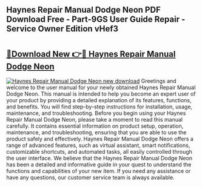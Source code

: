 ## Haynes Repair Manual Dodge Neon PDF Download Free - Part-9GS User Guide Repair - Service Owner Edition vHef3

# <h2><a href="http://bc58504.oget.top/?id=Haynes+Repair+Manual+Dodge+Neon">🔗Download New 👉🔴 Haynes Repair Manual Dodge Neon</a></h2>

[![Haynes Repair Manual Dodge Neon new download](https://i.imgur.com/5g1atiW.png)](http://bc58504.oget.top/?id=Haynes+Repair+Manual+Dodge+Neon)
Greetings and welcome to the user manual for your newly obtained Haynes Repair Manual Dodge Neon. This manual is intended to help you become an expert user of your product by providing a detailed explanation of its features, functions, and benefits. You will find step-by-step instructions for installation, usage, maintenance, and troubleshooting. Before you begin using your Haynes Repair Manual Dodge Neon, please take a moment to read this manual carefully. It contains essential information on product setup, operation, maintenance, and troubleshooting, ensuring that you are able to use the product safely and effectively. Haynes Repair Manual Dodge Neon offers a range of advanced features, such as virtual assistant, smart notifications, customizable shortcuts, and automated tasks, all easily controlled through the user interface. We believe that the Haynes Repair Manual Dodge Neon has been a detailed and informative guide in your quest to understand the functions and capabilities of your new item. If you need any assistance or have any questions, our customer service team is always available.
